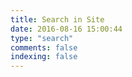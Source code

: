 ```yaml
---
title: Search in Site
date: 2016-08-16 15:00:44
type: "search"
comments: false
indexing: false
---
```

